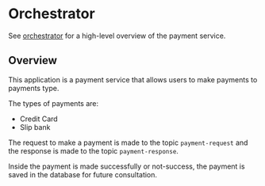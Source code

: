 # Orchestrator

See [orchestrator](/architecture/payment--service.drawio.png) for a high-level overview of the payment service.

## Overview
This application is a payment service that allows users to make payments to payments type.

The types of payments are:
- Credit Card
- Slip bank

The request to make a payment is made to the topic `payment-request` and the response is made to the topic `payment-response`.

Inside the payment is made successfully or not-success, the payment is saved in the database for future consultation.